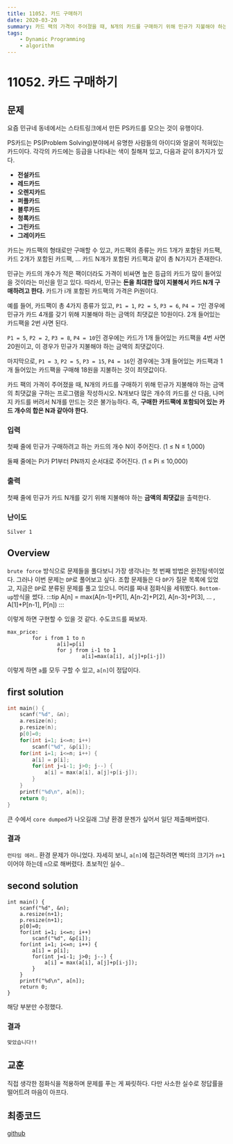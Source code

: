 ```yaml
---
title: 11052. 카드 구매하기
date: 2020-03-20
summary: 카드 팩의 가격이 주어졌을 때, N개의 카드를 구매하기 위해 민규가 지불해야 하는 금액의 최댓값을 구하는 프로그램을 작성하시오. N개보다 많은 개수의 카드를 산 다음, 나머지 카드를 버려서 N개를 만드는 것은 불가능하다. 즉, 구매한 카드팩에 포함되어 있는 카드 개수의 합은 N과 같아야 한다.
tags:
    - Dynamic Programming
    - algorithm
---
```

# 11052. 카드 구매하기
## 문제

요즘 민규네 동네에서는 스타트링크에서 만든 PS카드를 모으는 것이 유행이다.

PS카드는 PS(Problem Solving)분야에서 유명한 사람들의 아이디와 얼굴이 적혀있는 카드이다. 각각의 카드에는 등급을 나타내는 색이 칠해져 있고, 다음과 같이 8가지가 있다.

- **전설카드**
- **레드카드**
- **오렌지카드**
- **퍼플카드**
- **블루카드**
- **청록카드**
- **그린카드**
- **그레이카드**

카드는 카드팩의 형태로만 구매할 수 있고, 카드팩의 종류는 카드 1개가 포함된 카드팩, 카드 2개가 포함된 카드팩, ... 카드 N개가 포함된 카드팩과 같이 총 N가지가 존재한다.

민규는 카드의 개수가 적은 팩이더라도 가격이 비싸면 높은 등급의 카드가 많이 들어있을 것이라는 미신을 믿고 있다. 따라서, 민규는 **돈을 최대한 많이 지불해서 카드 N개 구매하려고 한다.** 카드가 i개 포함된 카드팩의 가격은 Pi원이다.

예를 들어, 카드팩이 총 4가지 종류가 있고, `P1 = 1`, `P2 = 5`, `P3 = 6`, `P4 = 7`인 경우에 민규가 카드 4개를 갖기 위해 지불해야 하는 금액의 최댓값은 10원이다. 2개 들어있는 카드팩을 2번 사면 된다.

`P1 = 5`, `P2 = 2`, `P3 = 8`, `P4 = 10`인 경우에는 카드가 1개 들어있는 카드팩을 4번 사면 20원이고, 이 경우가 민규가 지불해야 하는 금액의 최댓값이다.

마지막으로, `P1 = 3`, `P2 = 5`, `P3 = 15`, `P4 = 16`인 경우에는 3개 들어있는 카드팩과 1개 들어있는 카드팩을 구매해 18원을 지불하는 것이 최댓값이다.

카드 팩의 가격이 주어졌을 때, N개의 카드를 구매하기 위해 민규가 지불해야 하는 금액의 최댓값을 구하는 프로그램을 작성하시오. N개보다 많은 개수의 카드를 산 다음, 나머지 카드를 버려서 N개를 만드는 것은 불가능하다. 즉, **구매한 카드팩에 포함되어 있는 카드 개수의 합은 N과 같아야 한다.**

### 입력

첫째 줄에 민규가 구매하려고 하는 카드의 개수 N이 주어진다. (1 ≤ N ≤ 1,000)

둘째 줄에는 Pi가 P1부터 PN까지 순서대로 주어진다. (1 ≤ Pi ≤ 10,000)

### 출력

첫째 줄에 민규가 카드 N개를 갖기 위해 지불해야 하는 **금액의 최댓값**을 출력한다.

### 난이도

`Silver 1`

## Overview

`brute force` 방식으로 문제들을 풀다보니 가장 생각나는 첫 번째 방법은 완전탐색이었다. 그러나 이번 문제는 `DP`로 풀어보고 싶다. 조합 문제들은 다 `DP`가 질문 목록에 있었고, 지금은 `DP`로 분류된 문제를 풀고 있으니. 머리를 짜내 점화식을 세워봤다. `Bottom-up`방식을 썼다.
:::tip
A[n] = max(A[n-1]+P[1], A[n-2]+P[2], A[n-3]+P[3], ... , A[1]+P[n-1], P[n])
:::

이렇게 하면 구현할 수 있을 것 같다. 수도코드를 짜보자.
```
max_price:
        for i from 1 to n
                a[i]=p[i]
                for j from i-1 to 1
                        a[i]=max(a[i], a[j]+p[i-j])
```
이렇게 하면 `a`를 모두 구할 수 있고, `a[n]`이 정답이다.

## first solution
```cpp
int main() {
    scanf("%d", &n);
    a.resize(n);
    p.resize(n);
    p[0]=0;
    for(int i=1; i<=n; i++)
        scanf("%d", &p[i]);
    for(int i=1; i<=n; i++) {
        a[i] = p[i];
        for(int j=i-1; j>0; j--) {
            a[i] = max(a[i], a[j]+p[i-j]);
        }
    }
    printf("%d\n", a[n]);
    return 0;
}
```
큰 수에서 `core dumped`가 나오길래 그냥 환경 문젠가 싶어서 일단 제출해버렸다.

### 결과

`런타임 에러`.. 환경 문제가 아니었다. 자세히 보니, `a[n]`에 접근하려면 벡터의 크기가 `n+1`이어야 하는데 `n`으로 해버렸다. 초보적인 실수..

## second solution
```cpp{3,4}
int main() {
    scanf("%d", &n);
    a.resize(n+1);
    p.resize(n+1);
    p[0]=0;
    for(int i=1; i<=n; i++)
        scanf("%d", &p[i]);
    for(int i=1; i<=n; i++) {
        a[i] = p[i];
        for(int j=i-1; j>0; j--) {
            a[i] = max(a[i], a[j]+p[i-j]);
        }
    }
    printf("%d\n", a[n]);
    return 0;
}
```
해당 부분만 수정했다.

### 결과

`맞았습니다!!`

## 교훈

직접 생각한 점화식을 적용하며 문제를 푸는 게 짜릿하다. 다만 사소한 실수로 정답률을 떨어트려 마음이 아프다.

## 최종코드

[github](https://github.com/shinjawkwang/bojPractice/blob/master/dynamic_programming/11052.cpp)